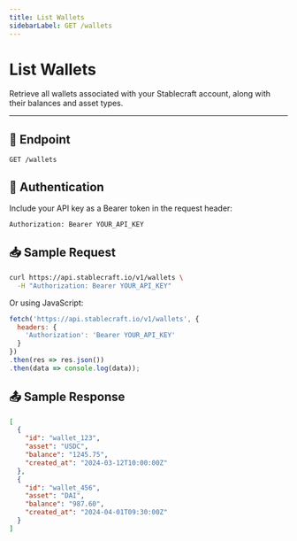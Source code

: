 ```yaml
---
title: List Wallets
sidebarLabel: GET /wallets
---
```


# List Wallets

Retrieve all wallets associated with your Stablecraft account, along with their balances and asset types.

---

## 📄 Endpoint

```http
GET /wallets
```

## 🔐 Authentication
Include your API key as a Bearer token in the request header:

```http
Authorization: Bearer YOUR_API_KEY
```
## 📥 Sample Request
```bash
curl https://api.stablecraft.io/v1/wallets \
  -H "Authorization: Bearer YOUR_API_KEY"
```

Or using JavaScript:
``` Javascript
fetch('https://api.stablecraft.io/v1/wallets', {
  headers: {
    'Authorization': 'Bearer YOUR_API_KEY'
  }
})
.then(res => res.json())
.then(data => console.log(data));
```

## 📤 Sample Response
```json
[
  {
    "id": "wallet_123",
    "asset": "USDC",
    "balance": "1245.75",
    "created_at": "2024-03-12T10:00:00Z"
  },
  {
    "id": "wallet_456",
    "asset": "DAI",
    "balance": "987.60",
    "created_at": "2024-04-01T09:30:00Z"
  }
]
```

